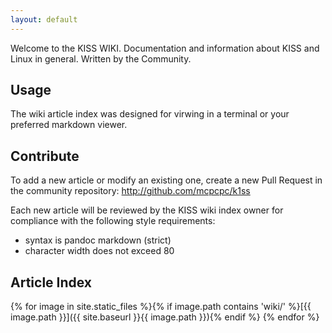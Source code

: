 ```yaml
---
layout: default
---
```


Welcome to the KISS WIKI. Documentation and information about KISS and Linux in 
general. Written by the Community.

## Usage

The wiki article index was designed for virwing in a terminal or your preferred markdown viewer.

## Contribute

To add a new article or modify an existing one, create a new Pull Request in the community repository:
http://github.com/mcpcpc/k1ss

Each new article will be reviewed by the KISS wiki index owner for compliance with the following style requirements:

* syntax is pandoc markdown (strict)
* character width does not exceed 80

## Article Index
{% for image in site.static_files %}{% if image.path contains 'wiki/' %}[{{ image.path }}]({{ site.baseurl }}{{ image.path }}){% endif %}  {% endfor %}
